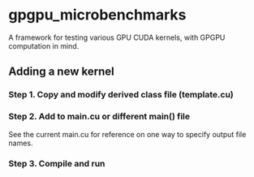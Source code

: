 # gpgpu_microbenchmarks
A framework for testing various GPU CUDA kernels, with GPGPU computation in mind.


## Adding a new kernel
### Step 1. Copy and modify derived class file (template.cu)
### Step 2. Add to main.cu or different main() file
See the current main.cu for reference on one way to specify output file names. 
### Step 3. Compile and run

